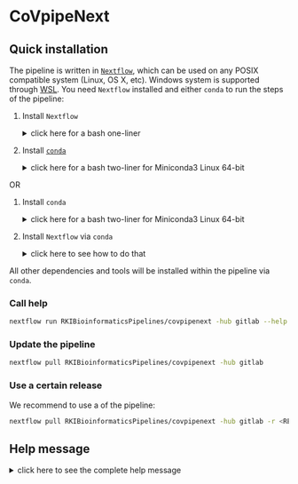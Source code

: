# CoVpipeNext

## Quick installation

The pipeline is written in [`Nextflow`](https://nf-co.re/usage/installation), which can be used on any POSIX compatible system (Linux, OS X, etc). Windows system is supported through [WSL](https://en.wikipedia.org/wiki/Windows_Subsystem_for_Linux). You need `Nextflow` installed and either `conda` to run the steps of the pipeline:

1. Install  `Nextflow`
    <details><summary>click here for a bash one-liner </summary>

    ```bash
    wget -qO- https://get.nextflow.io | bash
    # In the case you don’t have wget
    # curl -s https://get.nextflow.io | bash
    ```

    </details>
2. Install [`conda`](https://conda.io/miniconda.html)
    <details><summary>click here for a bash two-liner for Miniconda3 Linux 64-bit</summary>

    ```bash
    wget https://repo.anaconda.com/miniconda/Miniconda3-latest-Linux-x86_64.sh
    bash Miniconda3-latest-Linux-x86_64.sh
    ```

    </details>

OR

1. Install `conda`
    <details><summary>click here for a bash two-liner for Miniconda3 Linux 64-bit</summary>

    ```bash
    wget https://repo.anaconda.com/miniconda/Miniconda3-latest-Linux-x86_64.sh
    bash Miniconda3-latest-Linux-x86_64.sh
    ```

    </details>
1. Install `Nextflow` via `conda`
    <details><summary>click here to see how to do that</summary>

    ```bash
    conda create -n nextflow -c bioconda nextflow
    conda active nextflow
    ```

    </details>

All other dependencies and tools will be installed within the pipeline via `conda`.

### Call help

```bash
nextflow run RKIBioinformaticsPipelines/covpipenext -hub gitlab --help
```

### Update the pipeline

```bash
nextflow pull RKIBioinformaticsPipelines/covpipenext -hub gitlab
```

### Use a certain release

We recommend to use a of the pipeline:

```bash
nextflow pull RKIBioinformaticsPipelines/covpipenext -hub gitlab -r <RELEASE>
```

## Help message

<details><summary>click here to see the complete help message</summary>

```
    Robert Koch Institute, MF1 Bioinformatics

    Workflow: CoVpipeNext

    Usage examples:
    nextflow run CoVpipeNext.nf --fastq '*R{1,2}.fastq.gz' --reference 'sars-cov2' --cores 4 --max_cores 8
    or
    nextflow run RKIBioinformaticsPipelines/covpipenxt -r <version> --fastq '*R{1,2}.fastq.gz' --reference ref.fasta --cores 4 --max_cores 8

    Inputs:
    Illumina read data:
    --fastq                  e.g.: 'sample{1,2}.fastq' or '*.fastq.gz' or '*/*.fastq.gz'
    --list                   This flag activates csv input for the above flags [default: false]
                                 style and header of the csv is: samplename,path_r1,path_r2
    --mode                          Switch between 'paired'- and 'single'-end FASTQ [default: paired]
    --run_id                 Run ID [default: ]

    Reference:
    --reference              Currently supported: 'sars-cov2' (NC_045512)
    OR
    --ref_genome             e.g.: 'ref.fasta'
    --ref_annotation         e.g.: 'ref.gff'

    Adapter clipping:
     --adapter               Define the path of a FASTA file containing the adapter sequences to be clipped. [default: false]

    Trimming and QC:
    --fastp_additional_parameters      Additional parameters for FeatureCounts [default: --qualified_quality_phred 20 --length_required 50]
    
    Taxonomic read filter:
    --kraken                 Activate taxonomic read filtering to exclude reads not classified as SARS-COV-2 (NCBI taxonomy ID 2697049) 
                                 from read mapping. A pre-processed kraken2 database will be automatically downloaded from 
                                 https://zenodo.org/record/3854856 and stored locally [default: false]
    --taxid                  Taxonomic ID used together with the kraken2 database for read filtering [default: 2697049]

    Primer detection: 
    --primer                 Provide the path to the primer BEDPE file. [default: false]
                                 TAB-delimited text file containing at least 6 fields, see here:
                                 https://bedtools.readthedocs.io/en/latest/content/general-usage.html#bedpe-format

    Variant calling:
    --vcount                 Minimum number of reads at a position to be considered for variant calling. [default: 10]
    --cov                    Minimum number of supporting reads which are required to call a variant. [default: 20]
    --frac                   Minimum percentage of supporting reads at the respective position required to call a variant. 
                                 In turn, variants supported by (1 - frac)*100% reads will be explicitly called. [default: 0.1]
    --vois                   Compare called variants to a VCF file with you variants of interest [default: false]

    Variant hard filtering:
    --var_mqm                Minimal mean mapping quality of observed alternate alleles (MQM). The mapping quality (MQ) 
                                measures how good reads align to the respective reference genome region. Good mapping qualities are 
                                around MQ 60. GATK recommends hard filtering of variants with MQ less than 40. [default: 40]
    --var_sap                Strand balance probability for the alternate allele (SAP). The SAP is the Phred-scaled 
                                probability that there is strand bias at the respective site. A value near 0 indicates little or 
                                no strand bias.  [default: 60]
    --var_qual               Minimal variant call quality. Freebayes produces a general judgement of the 
                                variant call. [default: 10]

    Consensus generation:
    --cns_min_cov            Minimum number of reads required so that the respective position in the consensus sequence 
                                 is NOT hard masked. [default: 20]
    --cns_gt_adjust          Minimum fraction of reads supporting a variant which leads to an explicit call of this 
                                 variant (genotype adjustment). The value has to be greater than 0.5 but not greater than 1. 
                                 To turn genotype adjustment off, set the value to 0. [default: 0.9]

    Linage assignment:
    --update_pangolin        Update pangolin environment to get the latest version that is available from bioconda.

    Computing options:
    --cores                  Max cores per process for local use [default: 4]
    --max_cores              Max cores used on the machine for local use [default: 12]
    --memory                 Max memory in GB for local use [default: 12]
    --output                 Name of the result folder [default: results]

    Caching:
    --databases                Location for auto-download data like databases [default: nextflow-autodownload-databases]
    --conda_cache_dir          Location for storing the conda environments [default: conda]
    --singularity_cache_dir    Location for storing the singularity images [default: singularity]
    --publish_dir_mode       Mode of output publishing: 'copy', 'symlink' [default: copy]

    
    Execution/Engine profiles:
    The pipeline supports profiles to run via different Executers and Engines e.g.: -profile local,conda
    
    Executer (choose one):
      local
      slurm
    
    Engines (choose one):
      conda

    Misc:
      cluster                Loads resource configs more suitable for cluster execution.
                             Has to be combine with an engine and an executor.
    

    Per default: -profile local,conda is executed. 
```

</details>